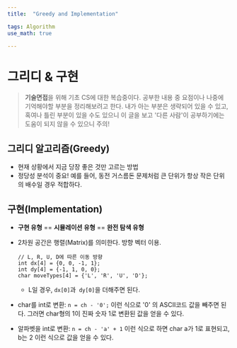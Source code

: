 ```yaml
---
title:	"Greedy and Implementation"

tags: Algorithm
use_math: true

---
```

# 그리디 & 구현

> **기술면접**을 위해 기초 CS에 대한 복습중이다.
공부한 내용 중 요점이나 나중에 기억해야할 부분을 정리해보려고 한다.
내가 아는 부분은 생략되어 있을 수 있고, 혹여나 틀린 부분이 있을 수도 있으니 이 글을 보고 '다른 사람'이 공부하기에는 도움이 되지 않을 수 있으니 주의!

## 그리디 알고리즘(Greedy)
- 현재 상황에서 지금 당장 좋은 것만 고르는 방법
- 정당성 분석이 중요! 예를 들어, 동전 거스름돈 문제처럼 큰 단위가 항상 작은 단위의 배수일 경우 적합하다.

## 구현(Implementation)
- **구현 유형** \=\= **시뮬레이션 유형** \=\= **완전 탐색 유형**
- 2차원 공간은 행렬(Matrix)를 의미한다. 방향 벡터 이용.
	```
	// L, R, U, D에 따른 이동 방향
	int dx[4] = {0, 0, -1, 1};
	int dy[4] = {-1, 1, 0, 0};
	char moveTypes[4] = {'L', 'R', 'U', 'D'};
	```
	- L일 경우, ``dx[0]``과`` dy[0]``을 더해주면 된다.
	
- char를 int로 변환: ``n = ch - '0';`` 이런 식으로 '0' 의 ASCII코드 값을 빼주면 된다. 그러면 char형의 1이 진짜 숫자 1로 변환된 값을 얻을 수 있다.
- 알파벳을 int로 변환: ``n = ch - 'a' + 1`` 이런 식으로 하면 char a가 1로 표현되고, b는 2 이런 식으로 값을 얻을 수 있다.